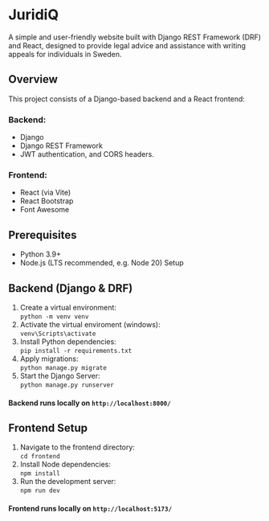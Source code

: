 # JuridiQ
A simple and user-friendly website built with Django REST Framework (DRF) and React, designed to provide legal advice and assistance with writing appeals for individuals in Sweden.

## Overview
This project consists of a Django-based backend and a React frontend:

### Backend: 
- Django 
- Django REST Framework
- JWT authentication, and CORS headers.

### Frontend: 
- React (via Vite)
- React Bootstrap 
- Font Awesome

## Prerequisites
 - Python 3.9+
 - Node.js (LTS recommended, e.g. Node 20)
Setup

## Backend (Django & DRF)
1. Create a virtual environment: <br>
`python -m venv venv`
2. Activate the virtual enviroment (windows): <br>
`venv\Scripts\activate`
3. Install Python dependencies: <br>
`pip install -r requirements.txt`
4. Apply migrations: <br>
`python manage.py migrate`
5. Start the Django Server: <br>
`python manage.py runserver`

#### Backend runs locally on `http://localhost:8000/ `

## Frontend Setup
1. Navigate to the frontend directory: <br>
`cd frontend`
2. Install Node dependencies: <br>
`npm install`
3. Run the development server: <br>
`npm run dev`

#### Frontend runs locally on `http://localhost:5173/` 
